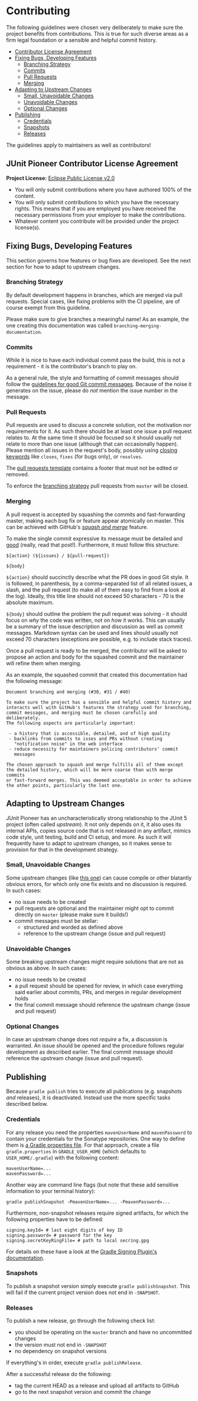 # Contributing

The following guidelines were chosen very deliberately to make sure the project benefits from contributions.
This is true for such diverse areas as a firm legal foundation or a sensible and helpful commit history.

* [Contributor License Agreement](#junit-pioneer-contributor-license-agreement)
* [Fixing Bugs, Developing Features](#fixing-bugs-developing-features)
	* [Branching Strategy](#branching-strategy)
	* [Commits](#commits)
	* [Pull Requests](#pull-requests)
	* [Merging](#merging)
* [Adapting to Upstream Changes](#adapting-to-upstream-changes)
	* [Small, Unavoidable Changes](#small-unavoidable-changes)
	* [Unavoidable Changes](#unavoidable-changes)
	* [Optional Changes](#optional-changes)
* [Publishing](#publishing)
	* [Credentials](#credentials)
	* [Snapshots](#snapshots)
	* [Releases](#releases)

The guidelines apply to maintainers as well as contributors!


## JUnit Pioneer Contributor License Agreement

**Project License:** [Eclipse Public License v2.0](LICENSE.md)

* You will only submit contributions where you have authored 100% of the content.
* You will only submit contributions to which you have the necessary rights.
  This means that if you are employed you have received the necessary permissions from your employer to make the contributions.
* Whatever content you contribute will be provided under the project license(s).


## Fixing Bugs, Developing Features

This section governs how features or bug fixes are developed.
See the next section for how to adapt to upstream changes.

### Branching Strategy

By default development happens in branches, which are merged via pull requests.
Special cases, like fixing problems with the CI pipeline, are of course exempt from this guideline.

Please make sure to give branches a meaningful name!
As an example, the one creating this documentation was called `branching-merging-documentation`.

### Commits

While it is nice to have each individual commit pass the build, this is not a requirement - it is the contributor's branch to play on.

As a general rule, the style and formatting of commit messages should follow the [guidelines for good Git commit messages](http://chris.beams.io/posts/git-commit/).
Because of the noise it generates on the issue, please do _not_ mention the issue number in the message.

### Pull Requests

Pull requests are used to discuss a concrete solution, not the motivation nor requirements for it.
As such there should be at least one issue a pull request relates to.
At the same time it should be focused so it should usually not relate to more than one issue (although that can occasionally happen).
Please mention all issues in the request's body, possibly using [closing keywords](https://help.github.com/articles/closing-issues-via-commit-messages/) like `closes`, `fixes` (for bugs only), or `resolves`.

The [pull requests template](.github/PULL_REQUEST_TEMPLATE.md) contains a footer that must not be edited or removed.

To enforce the [branching strategy](#branching-strategy) pull requests from `master` will be closed.

### Merging

A pull request is accepted by squashing the commits and fast-forwarding master, making each bug fix or feature appear atomically on master.
This can be achieved with GitHub's [_squash and merge_](https://help.github.com/articles/about-pull-request-merges/#squash-and-merge-your-pull-request-commits) feature.

To make the single commit expressive its message must be detailed and [good]((http://chris.beams.io/posts/git-commit/)) (really, read that post!).
Furthermore, it must follow this structure:

```
${action} (${issues} / ${pull-request})

${body}
```

`${action}` should succinctly describe what the PR does in good Git style.
It is followed, in parenthesis, by a comma-separated list of all related issues, a slash, and the pull request (to make all of them easy to find from a look at the log).
Ideally, this title line should not exceed 50 characters - 70 is the absolute maximum.

`${body}` should outline the problem the pull request was solving - it should focus on _why_ the code was written, not on _how_ it works.
This can usually be a summary of the issue description and discussion as well as commit messages.
Markdown syntax can be used and lines should usually not exceed 70 characters (exceptions are possible, e.g. to include stack traces).

Once a pull request is ready to be merged, the contributor will be asked to propose an action and body for the squashed commit and the maintainer will refine them when merging.

As an example, the squashed commit that created this documentation had the following message:

```
Document branching and merging (#30, #31 / #40)

To make sure the project has a sensible and helpful commit history and
interacts well with GitHub's features the strategy used for branching,
commit messages, and merging must be chosen carefully and deliberately.
The following aspects are particularly important:

 - a history that is accessible, detailed, and of high quality
 - backlinks from commits to isses and PRs without creating
   "notification noise" in the web interface
 - reduce necessity for maintainers policing contributors' commit
   messages

The chosen approach to squash and merge fulfills all of them except
the detailed history, which will be more coarse than with merge commits
or fast-forward merges. This was deemed acceptable in order to achieve
the other points, particularly the last one.
```


## Adapting to Upstream Changes

JUnit Pioneer has an uncharacteristically strong relationship to the JUnit 5 project (often called _upstream_).
It not only depends on it, it also uses its internal APIs, copies source code that is not released in any artifact, mimics code style, unit testing, build and CI setup, and more.
As such it will frequently have to adapt to upstream changes, so it makes sense to provision for that in the development strategy.

### Small, Unavoidable Changes

Some upstream changes (like [this one](https://github.com/junit-team/junit5/issues/793#issuecomment-294377755)) can cause compile or other blatantly obvious errors, for which only one fix exists and no discussion is required.
In such cases:

* no issue needs to be created
* pull requests are optional and the maintainer might opt to commit directly on `master` (please make sure it builds!)
* commit messages must be stellar:
	* structured and worded as defined above
	* reference to the upstream change (issue and pull request)

### Unavoidable Changes

Some breaking upstream changes might require solutions that are not as obvious as above.
In such cases:

* no issue needs to be created
* a pull request should be opened for review, in which case everything said earlier about commits, PRs, and merges in regular development holds
* the final commit message should reference the upstream change (issue and pull request)

### Optional Changes

In case an upstream change does not _require_ a fix, a discussion is warranted.
An issue should be opened and the procedure follows regular development as described earlier.
The final commit message should reference the upstream change (issue and pull request).


## Publishing

Because `gradle publish` tries to execute all publications (e.g. snapshots _and_ releases), it is deactivated.
Instead use the more specific tasks described below.

### Credentials

For any release you need the properties `mavenUserName` and `mavenPassword` to contain your credentials for the Sonatype repositories.
One way to define them is [a Gradle properties file](https://docs.gradle.org/current/userguide/build_environment.html#sec:gradle_properties_and_system_properties).
For that approach, create a file `gradle.properties` in `GRADLE_USER_HOME` (which defaults to `USER_HOME/.gradle`) with the following content:

```
mavenUserName=...
mavenPassword=...
```

Another way are command line flags (but note that these add sensitive information to your terminal history):

```
gradle publishSnapshot -PmavenUserName=... -PmavenPassword=...
```

Furthermore, non-snapshot releases require signed artifacts, for which the following properties have to be defined:

```
signing.keyId= # last eight digits of key ID
signing.password= # password for the key
signing.secretKeyRingFile= # path to local secring.gpg
```

For details on these have a look at the [Gradle Signing Plugin's documentation](https://docs.gradle.org/current/userguide/signing_plugin.html#sec:signatory_credentials).

### Snapshots

To publish a snapshot version simply execute `gradle publishSnapshot`.
This will fail if the current project version does not end in `-SNAPSHOT`.

### Releases

To publish a new release, go through the following check list:

* you should be operating on the `master` branch and have no uncommitted changes
* the version must not end in `-SNAPSHOT`
* no dependency on snapshot versions

If everything's in order, execute `gradle publishRelease`.

After a successful release do the following:

* tag the current HEAD as a release and upload all artifacts to GitHub
* go to the next snapshot version and commit the change
